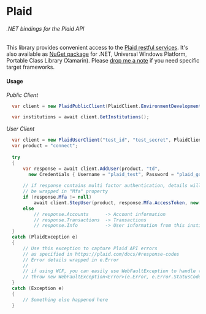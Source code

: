 # Plaid
###### .NET bindings for the Plaid API

This library provides convenient access to the [Plaid restful services](https://plaid.com/docs/). It's also available as [NuGet package](https://www.nuget.org/packages/Plaid/) for .NET, Universal Windows Platform, Portable Class Library (Xamarin). Please [drop me a note](https://github.com/tmarkovski/plaid-net/issues) if you need specific target frameworks.

#### Usage
_Public Client_
```csharp
  var client = new PlaidPublicClient(PlaidClient.EnvironmentDevelopment);

  var institutions = await client.GetInstitutions();
```


_User Client_
```csharp
  var client = new PlaidUserClient("test_id", "test_secret", PlaidClient.EnvironmentDevelopment);
  var product = "connect";
            
  try
  {
      var response = await client.AddUser(product, "td", 
        new Credentials { Username = "plaid_test", Password = "plaid_good" }, null);
      
      // if response contains multi factor authentication, details will 
      // be wrapped in "Mfa" property
      if (response.Mfa != null)
          await client.StepUser(product, response.Mfa.AccessToken, new[] {"tomato"}, null);
      else
          // response.Accounts      -> Account information
          // response.Transactions  -> Transactions
          // response.Info          -> User information from this institution
  }
  catch (PlaidException e)
  {
      // Use this exception to capture Plaid API errors 
      // as specified in https://plaid.com/docs/#response-codes
      // Error details wrapped in e.Error
      // 
      // if using WCF, you can easily use WebFaultException to handle the error
      // throw new WebFaultException<Error>(e.Error, e.Error.StatusCode);
  }
  catch (Exception e)
  {
      // Something else happened here
  }
```
